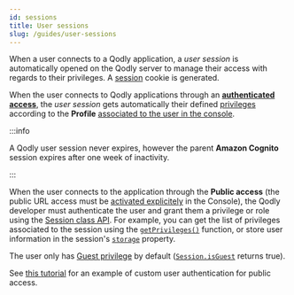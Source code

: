 ```yaml
---
id: sessions
title: User sessions
slug: /guides/user-sessions
---
```


When a user connects to a Qodly application, a *user session* is automatically opened on the Qodly server to manage their access with regards to their privileges. A [session](../SessionClass.md) cookie is generated.

When the user connects to Qodly applications through an [**authenticated access**](../../get-started/access.md#authenticated-access), the *user session* gets automatically their defined [privileges](../../studio/roles/rolesPrivilegesOverview.md) according to the **Profile** [associated to the user in the console](../../cloud/userAccountManagement.md#add-new-user). 

:::info

A Qodly user session never expires, however the parent **Amazon Cognito** session expires after one week of inactivity.

:::

When the user connects to the application through the **Public access** (the public URL access must be [activated explicitely](../../cloud/resourceMonitoring.md#application-access) in the Console), the Qodly developer must authenticate the user and grant them a privilege or role using the [Session class API](../SessionClass.md). For example, you can get the list of privileges associated to the session using the [`getPrivileges()`](../SessionClass.md#getprivileges) function, or store user information in the session's [`storage`](../SessionClass.md#storage) property.

The user only has [Guest privilege](../../studio/roles/datastorePermissions.md#introducing-the-guest-privilege) by default ([`Session.isGuest`](../SessionClass.md#isguest) returns true).  


See [this tutorial](./login.md) for an example of custom user authentication for public access. 

